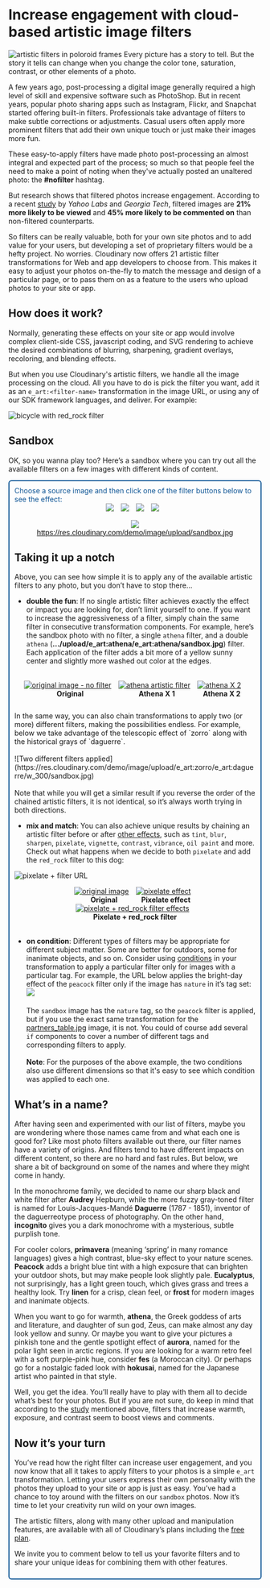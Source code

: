 # Increase engagement with cloud-based artistic image filters 

![artistic filters in poloroid frames](https://res.cloudinary.com/cloudinary/image/upload/w_700/blog_poloroid_filters_wide.jpg)
Every picture has a story to tell. But the story it tells can change when you change the color tone, saturation, contrast, or other elements of a photo.

A few years ago, post-processing a digital image generally required a high level of skill and expensive software such as PhotoShop. But in recent years, popular photo sharing apps such as Instagram, Flickr, and Snapchat started offering built-in filters. Professionals take advantage of filters to make subtle corrections or adjustments. Casual users often apply more prominent filters that add their own unique touch or just make their images more fun.  

These easy-to-apply filters have made photo post-processing an almost integral and expected part of the process; so much so that people feel the need to make a point of noting when they've actually posted an unaltered photo: the **#nofilter** hashtag.

But research shows that filtered photos increase engagement. According to a recent [study](http://comp.social.gatech.edu/papers/icwsm15.why.bakhshi.pdf) by _Yahoo Labs_ and _Georgia Tech_, filtered images are **21% more likely to be viewed** and **45% more likely to be commented on** than non-filtered counterparts. 

So filters can be really valuable, both for your own site photos and to add value for your users, but developing a set of proprietary filters would be a hefty project. No worries. Cloudinary now offers 21 artistic filter transformations for Web and app developers to choose from. This makes it easy to adjust your photos on-the-fly to match the message and design of a particular page, or to pass them on as a feature to the users who upload photos to your site or app.

## How does it work?
Normally, generating these effects on your site or app would involve complex client-side CSS, javascript coding, and SVG rendering to achieve the desired combinations of blurring, sharpening, gradient overlays, recoloring, and blending effects. 

But when you use Cloudinary's artistic filters, we handle all the image processing on the cloud. All you have to do is pick the filter you want, add it as an `e_art:<filter-name>` transformation in the image URL, or using any of our SDK framework languages, and deliver. For example:

![bicycle with red_rock filter](https://res.cloudinary.com/demo/image/upload/e_art:red_rock/bicycle.jpg "with_image:false") 

## Sandbox

OK, so you wanna play too? Here’s a sandbox where you can try out all the available filters on a few images with different kinds of content. 

<div class="box">
<font size="small" color="#0b5394">Choose a source image and then click one of the filter buttons below to see the effect:</font>
<div align="center">
<span style="display:inline-block;">
 <img align="middle" id="choice1" data-url-choice="choice1" data-url-image="sandbox" class="choice-img" src="https://res.cloudinary.com/demo/image/upload/w_150,ar_3:2,c_fill,g_north,dpr_auto/sandbox.jpg" style=" margin-right: 10px; display:block;" />
</span>
<span style="display:inline-block;">
<img align="middle" id="choice2" data-url-choice="choice2" data-url-image="golf_sand" class="choice-img" src="https://res.cloudinary.com/demo/image/upload/w_150,ar_3:2,c_fill,g_north,dpr_auto/golf_sand.jpg" style="margin-right: 10px; display:block;" />
</span>
<span style="display:inline-block;">
<img align="middle" id="choice3" data-url-choice="choice3" data-url-image="jeep_sand" class="choice-img" src="https://res.cloudinary.com/demo/image/upload/w_150,ar_3:2,c_fill,g_north,dpr_auto/jeep_sand.jpg" style=" margin-right: 10px; display:block;" />
</span>
<span style="display:inline-block;">
<img align="middle" id="choice4" data-url-choice="choice4" data-url-image="old_man_face" class="choice-img" src="https://res.cloudinary.com/demo/image/upload/w_150,ar_3:2,c_fill,g_north,dpr_auto/old_man_face.jpg" style="margin-right: 10px; display:block;" />
</span>
</div>

<p/>

<div align="center">

<a id="imagelink" href="https://res.cloudinary.com/demo/image/upload/sandbox.jpg" target="_blank" data-url-template3="https://res.cloudinary.com/demo/image/upload/e_art:#value#/#use-img#.jpg" >
<img align="middle" id="testpic" src="https://res.cloudinary.com/demo/image/upload/w_450,ar_3:2,c_fill,g_north/l_text:Arial_20:%20No%20filter%20,g_north_east,y_10,x_10,co_white,b_rgb:00000040,r_05/sandbox.jpg" data-url-template="https://res.cloudinary.com/demo/image/upload/w_450,ar_3:2,c_fill,g_north/l_text:Arial_20:%20#value_text#%20,g_north_east,y_10,x_10,co_white,b_rgb:00000040,r_05/e_art:#value#/#use-img#.jpg" />
</a>

</div>

<div align="center" class="div_url">
 <a id="cloudurl" href="https://res.cloudinary.com/demo/image/upload/sandbox.jpg" target="_blank" data-url-templated="https://res.cloudinary.com/demo/image/upload/e_art:#value#/#use-img#.jpg"><span id="c-url">https://res.cloudinary.com/demo/image/upload/sandbox.jpg</span></a>
<p>
</div>


[](codepen:https://codepen.io/dzeitman/full/50a40a784c090b1954a66c0e4114ee0c/?height=800&theme=0)

## Taking it up a notch
Above, you can see how simple it is to apply any of the available artistic filters to any photo, but you don’t have to stop there...

* **double the fun**: If no single artistic filter achieves exactly the effect or impact you are looking for, don’t limit yourself to one. If you want to increase the aggressiveness of a filter, simply chain the same filter in consecutive transformation components. For example, here’s the sandbox photo with no filter, a single `athena` filter, and a double `athena` (**.../upload/e\_art:athena/e\_art:athena/sandbox.jpg**) filter. Each application of the filter adds a bit more of a yellow sunny center and slightly more washed out color at the edges.<br/><br/>
 <div style="clear: both; margin-bottom: 10px">
</div>
<div style="text-align:center;">
<span style="display:inline-block;">
<a href="https://res.cloudinary.com/demo/image/upload/w_200/sandbox.jpg" target ="_blank"><img src="https://res.cloudinary.com/demo/image/upload/w_200/sandbox.jpg" alt="original image - no filter" title="original image - no filter" style="margin-right: 10px;display:block;" /></a>
<b>Original</b> 
</span>
<span style="display:inline-block;">
<a href="https://res.cloudinary.com/demo/image/upload/w_200/e_art:athena/sandbox.jpg" target ="_blank"><img src="https://res.cloudinary.com/demo/image/upload/w_200/e_art:athena/sandbox.jpg" alt="athena artistic filter" title="athena X 1" style="margin-right: 10px;display:block;" /></a>
<b>Athena X 1</b> 
</span>
<span style="display:inline-block;">
<a href="https://res.cloudinary.com/demo/image/upload/w_200/e_art:athena/e_art:athena/sandbox.jpg" target ="_blank"><img src="https://res.cloudinary.com/demo/image/upload/w_200/e_art:athena/e_art:athena/sandbox.jpg" alt="athena X 2" title="athena X 2" style="margin-right: 10px;display:block;" /></a>
<b>Athena X 2</b> 
</span><br/><br/>
</div>
<div style="clear: both; margin-bottom: 10px">
</div>
In the same way, you can also chain transformations to apply two (or more) different filters, making the possibilities endless.  For example, below we take advantage of the telescopic effect of `zorro` along with the historical grays of `daguerre`.
<br/><br/>
![Two different filters applied](https://res.cloudinary.com/demo/image/upload/e_art:zorro/e_art:daguerre/w_300/sandbox.jpg)
<br/><br/>
Note that while you will get a similar result if you reverse the order of the chained artistic filters, it is not identical, so it’s always worth trying in both directions.

* **mix and match**: You can also achieve unique results by chaining an artistic filter before or after [other effects](/documentation/image_transformations#applying_image_effects_and_filters), such as `tint`, `blur`, `sharpen`, `pixelate`, `vignette`, `contrast`, `vibrance`, `oil paint` and more.  Check out what happens when we decide to both `pixelate` and add the `red_rock` filter to this dog:

![pixelate + filter URL](https://res.cloudinary.com/demo/image/upload/w_200/e_pixelate:3/e_art:red_rock/dog.jpg "with_image: false")
<div style="clear: both; margin-bottom: 10px">
</div>
<div style="text-align:center;">
<span style="display:inline-block;">
<a href="https://res.cloudinary.com/demo/image/upload/w_200/dog.jpg" target ="_blank"><img src="https://res.cloudinary.com/demo/image/upload/w_200/dog.jpg" alt="original image" title="original image" style="margin-right: 10px;display:block;" /></a>
<b>Original</b> 
</span>
<span style="display:inline-block;">
<a href="https://res.cloudinary.com/demo/image/upload/w_200/e_pixelate:3/dog.jpg" target ="_blank"><img src="https://res.cloudinary.com/demo/image/upload/w_200/e_pixelate:3/dog.jpg" alt="pixelate effect" title="pixelate effect" style="margin-right: 10px;display:block;" /></a>
<b>Pixelate effect</b> 
</span>
<span style="display:inline-block;">
<a href="https://res.cloudinary.com/demo/image/upload/w_200/e_pixelate:3/e_art:red_rock/dog.jpg" target ="_blank"><img src="https://res.cloudinary.com/demo/image/upload/w_200/e_pixelate:3/e_art:red_rock/dog.jpg" alt="pixelate + red_rock filter effects" title="pixelate + red_rock filter effects" style="margin-right: 10px;display:block;" /></a>
<b>Pixelate + red_rock filter</b> 
</span><br/><br/>
</div>
<div style="clear: both; margin-bottom: 10px">
</div>


* **on condition**: Different types of filters may be appropriate for different subject matter. Some are better for outdoors, some for inanimate objects, and so on. Consider using  [conditions](https://cloudinary.com/documentation/image_transformations#specifying_conditions) in your transformation to apply a particular filter only for images with a particular tag. For example, the URL below applies the bright-day effect of the `peacock` filter only if the image has `nature` in it’s tag set:
![](https://res.cloudinary.com/demo/image/upload/if_!nature!_in_tags,c_fill,h_160,w_240,e_art:peacock/if_else,c_fill,h_400,w_600/sandbox.jpg)
<br/><br/>
The `sandbox` image has the `nature` tag, so the `peacock` filter is applied, but if you use the exact same transformation for the 
<a href="https://res.cloudinary.com/demo/image/upload/if_!nature!_in_tags,c_fill,h_160,w_240,e_art:peacock/if_else,c_fill,h_400,w_600/partners_table.jpg" target="_new">partners_table.jpg</a> image, it is not. You could of course add several `if` components to cover a number of different tags and corresponding filters to apply.
<br/><br/>
**Note**: For the purposes of the above example, the two conditions also use different dimensions so that it's easy to see which condition was applied to each one.


## What’s in a name?
After having seen and experimented with our list of filters, maybe you are wondering where those names came from and what each one is good for? Like most photo filters available out there, our filter names have a variety of origins. And filters tend to have different impacts on different content, so there are no hard and fast rules. But below, we share a bit of background on some of the names and where they might come in handy. 

In the monochrome family, we decided to name our sharp black and white filter after **Audrey** Hepburn, while the more fuzzy gray-toned filter is named for Louis-Jacques-Mandé **Daguerre** (1787 - 1851), inventor of the daguerreotype process of photography. On the other hand, **incognito** gives you a dark monochrome with a  mysterious, subtle purplish tone.

For cooler colors, **primavera** (meaning ‘spring’ in many romance languages) gives a high contrast, blue-sky effect to your nature scenes. **Peacock** adds a bright blue tint with a high exposure that can brighten your outdoor shots, but may make people look slightly pale. **Eucalyptus**, not surprisingly, has a light green touch, which gives grass and trees a healthy look. Try **linen** for a crisp, clean feel, or **frost** for modern images and inanimate objects.

When you want to go for warmth, **athena**, the Greek goddess of arts and literature, and daughter of sun god, Zeus, can make almost any day look yellow and sunny. Or maybe you want to give your pictures a pinkish tone and the gentle spotlight effect of **aurora**, named for the polar light seen in arctic regions. If you are looking for a warm retro feel with a soft purple-pink hue, consider **fes** (a Moroccan city). Or perhaps go for a nostalgic faded look with **hokusai**, named for the Japanese artist who painted in that style.

Well, you get the idea. You’ll really have to play with them all to decide what’s best for your photos. But if you are not sure, do keep in mind that according to the [study](http://comp.social.gatech.edu/papers/icwsm15.why.bakhshi.pdf)  mentioned above, filters that increase warmth, exposure, and contrast seem to boost views and comments. 

## Now it’s your turn
You’ve read how the right filter can increase user engagement, and you now know that all it takes to apply filters to your photos is a simple `e_art` transformation. Letting your users express their own personality with the photos they upload to your site or app is just as easy. You’ve had a chance to toy around with the filters on our `sandbox` photos. Now it’s time to let your creativity run wild on your own images. 

The artistic filters, along with many other upload and manipulation features, are available with all of Cloudinary’s plans including the  [free plan](https://cloudinary.com/signup). 

We invite you to comment below to tell us your favorite filters and to share your unique ideas for combining them with other features.


<div>
 <style>
  .box {
    border: solid 2px;
    padding: 10px;
    border-radius: 6px;
    border-color: #0b5394;
  }
  .buttons-container,   .buttons-container2 {
    padding-top: 5px;
    text-align:center;
    margin: auto;
    max-width: 550px;
  }
  .div_url {
    margin-left:0px;
    text-align:center;
    color:black;font-family:arial;font-size:15px; 
  }

.quality-size2 {
    margin-left:0px;
    text-align:center;
    color:#073763;font-family:arial;font-size:30px;
    line-height: 36px;
    padding: 15px 0;    
  }
.size-option2 {
    margin-left:30px;
  }
 .filter-button {
    margin-left:0px;
    color:black;font-family:arial;
    font-size: 15px;
    cursor: pointer;
    padding: 0px 4px;
    border-radius: 6px;
    border: 2px solid #0b5394;
    background-color: #a4c2f4;
    transition: background-color 0.2s;
    margin: 0 3px 8px 3px;
    display: inline-block;
  }
.filter-button:hover {
    background-color: #d2f2f3;
  }

.choice-img {
  border: 5px solid white;
  border-radius: 6px;
  }

.choice-img:hover {
  border: 5px solid #a4c2f4;
  border-radius: 6px;
  cursor: pointer;
}

.selected-img {
  border: 5px solid #0b5394;
  border-radius: 6px;
  }

 .default-button {
    margin-left:0px;
    color:black;font-family:arial;
    font-size: 15px;
    cursor: pointer;
    padding: 0px 4px;
    border-radius: 6px;
    border: 2px solid #0b5394;
    background-color: #a4c2f4;
    transition: background-color 0.2s;
    margin: 0 3px 8px 3px;
    display: inline-block;
  }

.default-button:hover {
    background-color: #d2f2f3;
  }
 </style>
</div>

<script>
 //<![CDATA[   

var A = "sandbox"

 function insertScript(src, callback) {
  var script = document.createElement('script');
  script.onload = callback;
  script.type = 'text/javascript';
  script.async = true;
  script.src = src;
  var s = document.getElementsByTagName('script')[0];
  s.parentNode.insertBefore(script, s);
 }
 insertScript('/javascripts/jquery.min.js', function(){
 

 $('.default-button').click(function(){
    var $sender = $(this);    
    var filter = $sender.text();
    var $img = $('#testpic');
    var $ccloudurl = $('#cloudurl');
    var $imglink = $('#imagelink');
    
   var $defaultUrl = "https://res.cloudinary.com/demo/image/upload/w_450,ar_3:2,c_fill,g_north/l_text:Arial_20:%20No%20filter%20,g_north_east,y_10,x_10,co_white,b_rgb:00000040,r_05/#use-img#.jpg"
  var $defaultUrl2 = "https://res.cloudinary.com/demo/image/upload/#use-img#.jpg"
   var $defaultUrl3 = "https://res.cloudinary.com/demo/image/upload/#use-img#.jpg"

   var newUrl = $defaultUrl.replace('#use-img#', A);
    var newUrl2  = $defaultUrl2.replace('#use-img#', A);
  var newUrl3  = $defaultUrl3.replace('#use-img#', A);

     document.getElementById("c-url").textContent=newUrl2;
    $img.attr('src', newUrl);
    $ccloudurl.attr('href', newUrl2);    
    $imglink.attr('href', newUrl3);
  });



  $('.filter-button').click(function(){
    var $sender = $(this);    
    var filter = $sender.text();
   var $imglink = $('#imagelink');
    var $img = $('#testpic');
    var $ccloudurl = $('#cloudurl');
    var newUrl = $img.data('url-template').replace('#value_text#', filter).replace('#value#', filter).replace('#use-img#', A);
    var newUrl2 = $ccloudurl.data('url-templated').replace('#value#', filter).replace('#use-img#', A);
    var newUrl3 = $imglink.data('url-template3').replace('#value_text#', filter).replace('#value#', filter).replace('#use-img#', A);
     document.getElementById("c-url").textContent=newUrl2;
    $img.attr('src', newUrl);
    $ccloudurl.attr('href', newUrl2);    
    $imglink.attr('href', newUrl3);
  });


    $('.choice-img').click(function(){
   var $display = "https://res.cloudinary.com/demo/image/upload/w_450,ar_3:2,c_fill,g_north/l_text:Arial_20:%20No%20filter%20,g_north_east,y_10,x_10,co_white,b_rgb:00000040,r_05/#use-img#.jpg"
  var $urldisplay = "https://res.cloudinary.com/demo/image/upload/#use-img#.jpg"
   var $linkdisplay = "https://res.cloudinary.com/demo/image/upload/#use-img#.jpg"
  var $imglink = $('#imagelink');
    var $img = $('#testpic');   
    var $sender = $(this);
    A =   $sender.data('url-image') 
 
   var newUrl = $display.replace('#use-img#', A);
    var newUrl2 = $urldisplay.replace('#use-img#', A);
   var newUrl3 = $linkdisplay.replace('#use-img#', A);
    
    var $ccloudurl = $('#cloudurl');
    document.getElementById("c-url").textContent=newUrl2;
    $img.attr('src', newUrl);
    $ccloudurl.attr('href', newUrl2);    
  $imglink.attr('href', newUrl3);
  });



 });
 //]]>
</script>